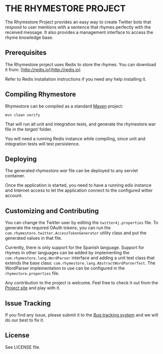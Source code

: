 THE RHYMESTORE PROJECT
======================
       
The Rhymestore Project provides an easy way to create Twitter
bots that respond to user mentions with a sentence that rhymes
perfectly with the received message. It also provides a
management interface to access the rhyme knowledge base. 

Prerequisites
-------------

The Rhymestore project uses Redis to store the rhymes. You
can download it from: [http://redis.io](http://redis.io)

Refer to Redis installation instructions if you need any
help installing it.

Compiling Rhymestore
--------------------

Rhymestore can be compiled as a standard [Maven](http://maven.apache.org/) project:

    mvn clean verify
  
That will run all unit and integration tests, and generate the rhymestore.war file
in the *target/* folder.

You will need a running Redis instance while compiling, since unit and integration
tests will test persistence.

Deploying
---------

The generated *rhymestore.war* file can be deployed to any servlet container.

Once the application is started, you need to have a running edis instance and
Internet access to let the application connect to the configured witter account.

Customizing and Contributing
----------------------------

You can change the Twitter user by editing the `twitter4j.properties` file. To
generate the required OAuth tokens, you can run the `com.rhymestore.twitter.AccessTokenGenerator`
utility class and put the generated values in that file.

Currently, there is only support for the Spanish language. Support for rhymes in other
languages can be added by implementing the `com.rhymestore.lang.WordParser` interface
and adding a unit test class that extends the base class: `com.rhymestore.lang.AbstractWordParserTest`.
The WordParser implementation to use can be configured in the `rhymestore.properties` file.

Any contribution to the project is welcome. Feel free to check
it out from the [Project site](https://github.com/nacx/rhymestore) and play with it.

Issue Tracking
--------------

If you find any issue, please submit it to the [Bug tracking system](https://github.com/nacx/rhymestore/issues) and we
will do our best to fix it.

License
-------

See LICENSE file.
